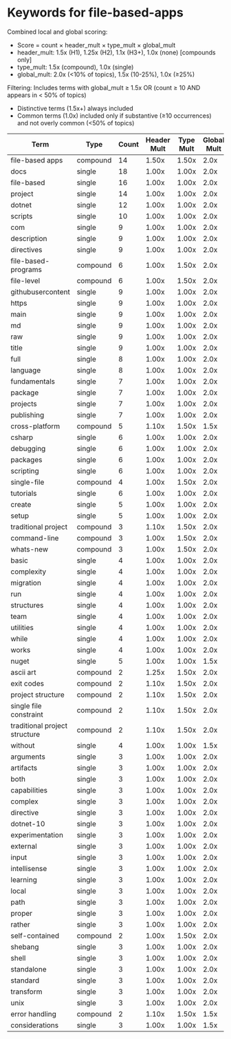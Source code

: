 # Keywords for file-based-apps

Combined local and global scoring:
- Score = count × header_mult × type_mult × global_mult
- header_mult: 1.5x (H1), 1.25x (H2), 1.1x (H3+), 1.0x (none) [compounds only]
- type_mult: 1.5x (compound), 1.0x (single)
- global_mult: 2.0x (<10% of topics), 1.5x (10-25%), 1.0x (≥25%)

Filtering: Includes terms with global_mult ≥ 1.5x OR (count ≥ 10 AND appears in < 50% of topics)
- Distinctive terms (1.5x+) always included
- Common terms (1.0x) included only if substantive (≥10 occurrences) and not overly common (<50% of topics)

| Term | Type | Count | Header Mult | Type Mult | Global Mult | Score |
|------|------|-------|-------------|-----------|-------------|-------|
| file-based apps | compound | 14 | 1.50x | 1.50x | 2.0x | 63.000 |
| docs | single | 18 | 1.00x | 1.00x | 2.0x | 36.000 |
| file-based | single | 16 | 1.00x | 1.00x | 2.0x | 32.000 |
| project | single | 14 | 1.00x | 1.00x | 2.0x | 28.000 |
| dotnet | single | 12 | 1.00x | 1.00x | 2.0x | 24.000 |
| scripts | single | 10 | 1.00x | 1.00x | 2.0x | 20.000 |
| com | single | 9 | 1.00x | 1.00x | 2.0x | 18.000 |
| description | single | 9 | 1.00x | 1.00x | 2.0x | 18.000 |
| directives | single | 9 | 1.00x | 1.00x | 2.0x | 18.000 |
| file-based-programs | compound | 6 | 1.00x | 1.50x | 2.0x | 18.000 |
| file-level | compound | 6 | 1.00x | 1.50x | 2.0x | 18.000 |
| githubusercontent | single | 9 | 1.00x | 1.00x | 2.0x | 18.000 |
| https | single | 9 | 1.00x | 1.00x | 2.0x | 18.000 |
| main | single | 9 | 1.00x | 1.00x | 2.0x | 18.000 |
| md | single | 9 | 1.00x | 1.00x | 2.0x | 18.000 |
| raw | single | 9 | 1.00x | 1.00x | 2.0x | 18.000 |
| title | single | 9 | 1.00x | 1.00x | 2.0x | 18.000 |
| full | single | 8 | 1.00x | 1.00x | 2.0x | 16.000 |
| language | single | 8 | 1.00x | 1.00x | 2.0x | 16.000 |
| fundamentals | single | 7 | 1.00x | 1.00x | 2.0x | 14.000 |
| package | single | 7 | 1.00x | 1.00x | 2.0x | 14.000 |
| projects | single | 7 | 1.00x | 1.00x | 2.0x | 14.000 |
| publishing | single | 7 | 1.00x | 1.00x | 2.0x | 14.000 |
| cross-platform | compound | 5 | 1.10x | 1.50x | 1.5x | 12.375 |
| csharp | single | 6 | 1.00x | 1.00x | 2.0x | 12.000 |
| debugging | single | 6 | 1.00x | 1.00x | 2.0x | 12.000 |
| packages | single | 6 | 1.00x | 1.00x | 2.0x | 12.000 |
| scripting | single | 6 | 1.00x | 1.00x | 2.0x | 12.000 |
| single-file | compound | 4 | 1.00x | 1.50x | 2.0x | 12.000 |
| tutorials | single | 6 | 1.00x | 1.00x | 2.0x | 12.000 |
| create | single | 5 | 1.00x | 1.00x | 2.0x | 10.000 |
| setup | single | 5 | 1.00x | 1.00x | 2.0x | 10.000 |
| traditional project | compound | 3 | 1.10x | 1.50x | 2.0x | 9.900 |
| command-line | compound | 3 | 1.00x | 1.50x | 2.0x | 9.000 |
| whats-new | compound | 3 | 1.00x | 1.50x | 2.0x | 9.000 |
| basic | single | 4 | 1.00x | 1.00x | 2.0x | 8.000 |
| complexity | single | 4 | 1.00x | 1.00x | 2.0x | 8.000 |
| migration | single | 4 | 1.00x | 1.00x | 2.0x | 8.000 |
| run | single | 4 | 1.00x | 1.00x | 2.0x | 8.000 |
| structures | single | 4 | 1.00x | 1.00x | 2.0x | 8.000 |
| team | single | 4 | 1.00x | 1.00x | 2.0x | 8.000 |
| utilities | single | 4 | 1.00x | 1.00x | 2.0x | 8.000 |
| while | single | 4 | 1.00x | 1.00x | 2.0x | 8.000 |
| works | single | 4 | 1.00x | 1.00x | 2.0x | 8.000 |
| nuget | single | 5 | 1.00x | 1.00x | 1.5x | 7.500 |
| ascii art | compound | 2 | 1.25x | 1.50x | 2.0x | 7.500 |
| exit codes | compound | 2 | 1.10x | 1.50x | 2.0x | 6.600 |
| project structure | compound | 2 | 1.10x | 1.50x | 2.0x | 6.600 |
| single file constraint | compound | 2 | 1.10x | 1.50x | 2.0x | 6.600 |
| traditional project structure | compound | 2 | 1.10x | 1.50x | 2.0x | 6.600 |
| without | single | 4 | 1.00x | 1.00x | 1.5x | 6.000 |
| arguments | single | 3 | 1.00x | 1.00x | 2.0x | 6.000 |
| artifacts | single | 3 | 1.00x | 1.00x | 2.0x | 6.000 |
| both | single | 3 | 1.00x | 1.00x | 2.0x | 6.000 |
| capabilities | single | 3 | 1.00x | 1.00x | 2.0x | 6.000 |
| complex | single | 3 | 1.00x | 1.00x | 2.0x | 6.000 |
| directive | single | 3 | 1.00x | 1.00x | 2.0x | 6.000 |
| dotnet-10 | single | 3 | 1.00x | 1.00x | 2.0x | 6.000 |
| experimentation | single | 3 | 1.00x | 1.00x | 2.0x | 6.000 |
| external | single | 3 | 1.00x | 1.00x | 2.0x | 6.000 |
| input | single | 3 | 1.00x | 1.00x | 2.0x | 6.000 |
| intellisense | single | 3 | 1.00x | 1.00x | 2.0x | 6.000 |
| learning | single | 3 | 1.00x | 1.00x | 2.0x | 6.000 |
| local | single | 3 | 1.00x | 1.00x | 2.0x | 6.000 |
| path | single | 3 | 1.00x | 1.00x | 2.0x | 6.000 |
| proper | single | 3 | 1.00x | 1.00x | 2.0x | 6.000 |
| rather | single | 3 | 1.00x | 1.00x | 2.0x | 6.000 |
| self-contained | compound | 2 | 1.00x | 1.50x | 2.0x | 6.000 |
| shebang | single | 3 | 1.00x | 1.00x | 2.0x | 6.000 |
| shell | single | 3 | 1.00x | 1.00x | 2.0x | 6.000 |
| standalone | single | 3 | 1.00x | 1.00x | 2.0x | 6.000 |
| standard | single | 3 | 1.00x | 1.00x | 2.0x | 6.000 |
| transform | single | 3 | 1.00x | 1.00x | 2.0x | 6.000 |
| unix | single | 3 | 1.00x | 1.00x | 2.0x | 6.000 |
| error handling | compound | 2 | 1.10x | 1.50x | 1.5x | 4.950 |
| considerations | single | 3 | 1.00x | 1.00x | 1.5x | 4.500 |
